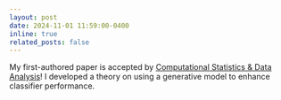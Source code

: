 ```yaml
---
layout: post
date: 2024-11-01 11:59:00-0400
inline: true
related_posts: false
---
```

My first-authored paper is accepted by [Computational Statistics & Data Analysis](https://doi.org/10.1016/j.csda.2024.108078)! I developed a theory on using a generative model to enhance classifier performance.
